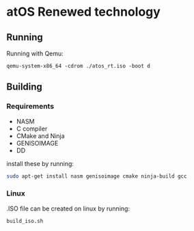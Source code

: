 # atOS Renewed technology

## Running

Running with Qemu:
```
qemu-system-x86_64 -cdrom ./atos_rt.iso -boot d
```

## Building

### Requirements
 - NASM
 - C compiler
 - CMake and Ninja
 - GENISOIMAGE
 - DD

install these by running:
```bash
sudo apt-get install nasm genisoimage cmake ninja-build gcc
```

### Linux

.ISO file can be created on linux by running:

```bash
build_iso.sh
```
